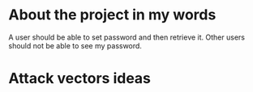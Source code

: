 # About the project in my words

A user should be able to set password and then retrieve it. Other users should not be able to see my password.

# Attack vectors ideas

